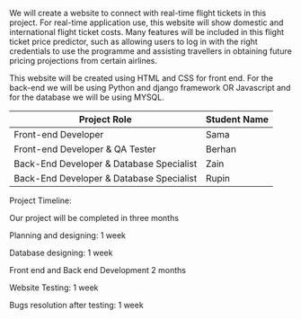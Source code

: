 We will create a website to connect with real-time flight tickets in this project. For real-time application use, this website will show domestic and international flight ticket costs. Many features will be included in this flight ticket price predictor, such as allowing users to log in with the right credentials to use the programme and assisting travellers in obtaining future pricing projections from certain airlines.

This website will be created using HTML and CSS for front end. For the back-end we will be using Python and django framework OR Javascript and for the database we will be using MYSQL. 

| Project Role                             | Student Name |
| ---------------------------------------- | ------------ |
| Front-end Developer                      | Sama         |
| Front-end Developer & QA Tester          | Berhan       |
| Back-End Developer & Database Specialist | Zain         |
| Back-End Developer & Database Specialist | Rupin        |


Project Timeline:

Our project will be completed in three months

Planning and designing: 1 week

Database designing: 1 week

Front end and Back end Development 2 months

Website Testing: 1 week

Bugs resolution after testing: 1 week
